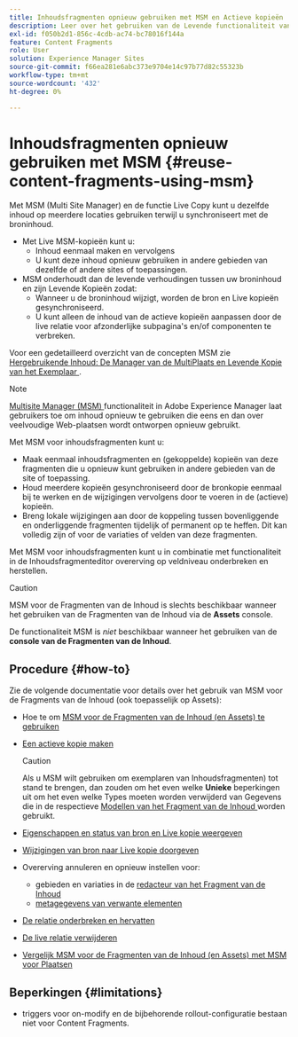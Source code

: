 ```yaml
---
title: Inhoudsfragmenten opnieuw gebruiken met MSM en Actieve kopieën
description: Leer over het gebruiken van de Levende functionaliteit van het Exemplaar van MSM om de zelfde, of gelijkaardige, inhoud van het Fragment van de Inhoud op veelvoudige plaatsen te gebruiken, terwijl het synchroniseren met de broninhoud.
exl-id: f050b2d1-856c-4cdb-ac74-bc78016f144a
feature: Content Fragments
role: User
solution: Experience Manager Sites
source-git-commit: f66ea281e6abc373e9704e14c97b77d82c55323b
workflow-type: tm+mt
source-wordcount: '432'
ht-degree: 0%

---
```


# Inhoudsfragmenten opnieuw gebruiken met MSM {#reuse-content-fragments-using-msm}

Met MSM (Multi Site Manager) en de functie Live Copy kunt u dezelfde inhoud op meerdere locaties gebruiken terwijl u synchroniseert met de broninhoud.

* Met Live MSM-kopieën kunt u:
   * Inhoud eenmaal maken en vervolgens
   * U kunt deze inhoud opnieuw gebruiken in andere gebieden van dezelfde of andere sites of toepassingen.
* MSM onderhoudt dan de levende verhoudingen tussen uw broninhoud en zijn Levende Kopieën zodat:
   * Wanneer u de broninhoud wijzigt, worden de bron en Live kopieën gesynchroniseerd.
   * U kunt alleen de inhoud van de actieve kopieën aanpassen door de live relatie voor afzonderlijke subpagina&#39;s en/of componenten te verbreken.

Voor een gedetailleerd overzicht van de concepten MSM zie [ Hergebruikende Inhoud: De Manager van de MultiPlaats en Levende Kopie van het Exemplaar ](/help/sites-cloud/administering/msm/overview.md).

>[!NOTE]
>
>[ Multisite Manager (MSM) ](/help/sites-cloud/administering/msm/overview.md) functionaliteit in Adobe Experience Manager laat gebruikers toe om inhoud opnieuw te gebruiken die eens en dan over veelvoudige Web-plaatsen wordt ontworpen opnieuw gebruikt.

Met MSM voor inhoudsfragmenten kunt u:

* Maak eenmaal inhoudsfragmenten en (gekoppelde) kopieën van deze fragmenten die u opnieuw kunt gebruiken in andere gebieden van de site of toepassing.
* Houd meerdere kopieën gesynchroniseerd door de bronkopie eenmaal bij te werken en de wijzigingen vervolgens door te voeren in de (actieve) kopieën.
* Breng lokale wijzigingen aan door de koppeling tussen bovenliggende en onderliggende fragmenten tijdelijk of permanent op te heffen. Dit kan volledig zijn of voor de variaties of velden van deze fragmenten.

Met MSM voor inhoudsfragmenten kunt u in combinatie met functionaliteit in de Inhoudsfragmenteditor overerving op veldniveau onderbreken en herstellen.

>[!CAUTION]
>
>MSM voor de Fragmenten van de Inhoud is slechts beschikbaar wanneer het gebruiken van de Fragmenten van de Inhoud via de **Assets** console.
>
>De functionaliteit MSM is *niet* beschikbaar wanneer het gebruiken van de **console van de Fragmenten van de Inhoud**.

## Procedure {#how-to}

Zie de volgende documentatie voor details over het gebruik van MSM voor de Fragments van de Inhoud (ook toepasselijk op Assets):

* Hoe te om [ MSM voor de Fragmenten van de Inhoud (en Assets) te gebruiken ](/help/assets/reuse-assets-using-msm.md)

* [Een actieve kopie maken](/help/assets/reuse-assets-using-msm.md)

  >[!CAUTION]
  >
  >Als u MSM wilt gebruiken om exemplaren van Inhoudsfragmenten) tot stand te brengen, dan zouden om het even welke **Unieke** beperkingen uit om het even welke Types moeten worden verwijderd van Gegevens die in de respectieve [ Modellen van het Fragment van de Inhoud ](/help/assets/content-fragments/content-fragments-models.md) worden gebruikt.

* [Eigenschappen en status van bron en Live kopie weergeven](/help/assets/reuse-assets-using-msm.md#properties)
* [Wijzigingen van bron naar Live kopie doorgeven](/help/assets/reuse-assets-using-msm.md#rollout-sync)
* Overerving annuleren en opnieuw instellen voor:
   * gebieden en variaties in de [ redacteur van het Fragment van de Inhoud ](/help/assets/content-fragments/content-fragments-variations.md#inheritance)
   * [metagegevens van verwante elementen](/help/assets/content-fragments/content-fragments-variations.md#canceling-reenabling-inheritance-individual-items)
* [De relatie onderbreken en hervatten](/help/assets/reuse-assets-using-msm.md#suspend-resume)
* [De live relatie verwijderen](/help/assets/reuse-assets-using-msm.md#detach)
* [Vergelijk MSM voor de Fragmenten van de Inhoud (en Assets) met MSM voor Plaatsen](/help/assets/reuse-assets-using-msm.md#comparison)

## Beperkingen {#limitations}

* triggers voor on-modify en de bijbehorende rollout-configuratie bestaan niet voor Content Fragments.
